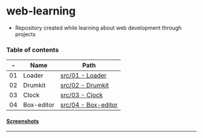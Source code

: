 # web-learning
- Repository created while learning about web development through projects

### Table of contents
-|Name|Path
-|-|-
01|Loader|[src/01 - Loader](./src/01%20-%20loader/)
02|Drumkit|[src/02 - Drumkit](./src/02%20-%20Drumkit/)
03|Clock|[src/03 - Clock](./src/03%20-%20Clock/)
04|Box-editor|[src/04 - Box-editor](./src/04%20-%20box-editor/)


#### [Screenshots](./screnshots/screenshots.md)

---